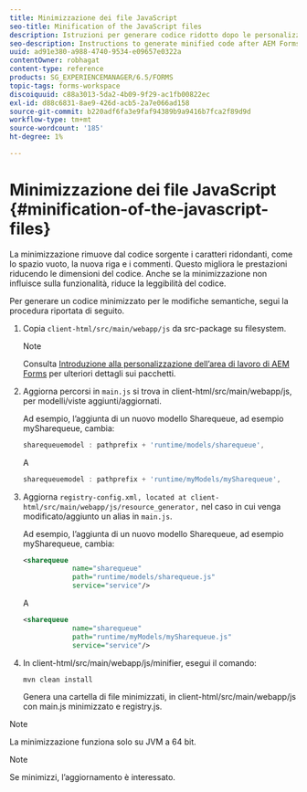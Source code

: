 ```yaml
---
title: Minimizzazione dei file JavaScript
seo-title: Minification of the JavaScript files
description: Istruzioni per generare codice ridotto dopo le personalizzazioni dell’area di lavoro di AEM Forms per ottimizzare i file JS per il web.
seo-description: Instructions to generate minified code after AEM Forms workspace customizations to optimize the JS files for the web.
uuid: ad91e380-a988-4740-9534-e09657e0322a
contentOwner: robhagat
content-type: reference
products: SG_EXPERIENCEMANAGER/6.5/FORMS
topic-tags: forms-workspace
discoiquuid: c88a3013-5da2-4b09-9f29-ac1fb00822ec
exl-id: d88c6831-8ae9-426d-acb5-2a7e066ad158
source-git-commit: b220adf6fa3e9faf94389b9a9416b7fca2f89d9d
workflow-type: tm+mt
source-wordcount: '185'
ht-degree: 1%

---
```


# Minimizzazione dei file JavaScript {#minification-of-the-javascript-files}

La minimizzazione rimuove dal codice sorgente i caratteri ridondanti, come lo spazio vuoto, la nuova riga e i commenti. Questo migliora le prestazioni riducendo le dimensioni del codice. Anche se la minimizzazione non influisce sulla funzionalità, riduce la leggibilità del codice.

Per generare un codice minimizzato per le modifiche semantiche, segui la procedura riportata di seguito.

1. Copia `client-html/src/main/webapp/js` da src-package su filesystem.

   >[!NOTE]
   >
   >Consulta [Introduzione alla personalizzazione dell’area di lavoro di AEM Forms](/help/forms/using/introduction-customizing-html-workspace.md) per ulteriori dettagli sui pacchetti.

1. Aggiorna percorsi in `main.js` si trova in client-html/src/main/webapp/js, per modelli/viste aggiunti/aggiornati.

   Ad esempio, l’aggiunta di un nuovo modello Sharequeue, ad esempio mySharequeue, cambia:

   ```javascript
   sharequeuemodel : pathprefix + 'runtime/models/sharequeue',
   ```

   A

   ```javascript
   sharequeuemodel : pathprefix + 'runtime/myModels/mySharequeue',
   ```

1. Aggiorna `registry-config.xml, located at client-html/src/main/webapp/js/resource_generator,` nel caso in cui venga modificato/aggiunto un alias in `main.js`.

   Ad esempio, l’aggiunta di un nuovo modello Sharequeue, ad esempio mySharequeue, cambia:

   ```xml
   <sharequeue
               name="sharequeue"
               path="runtime/models/sharequeue.js"
               service="service"/>
   ```

   A

   ```xml
   <sharequeue
               name="sharequeue"
               path="runtime/myModels/mySharequeue.js"
               service="service"/>
   ```

1. In client-html/src/main/webapp/js/minifier, esegui il comando:

   ```shell
   mvn clean install
   ```

   Genera una cartella di file minimizzati, in client-html/src/main/webapp/js con main.js minimizzato e registry.js.

>[!NOTE]
>
>La minimizzazione funziona solo su JVM a 64 bit.

>[!NOTE]
>
>Se minimizzi, l’aggiornamento è interessato.
